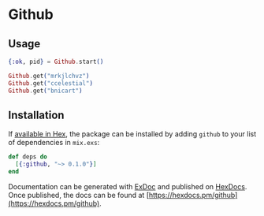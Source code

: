 # Github

## Usage

```elixir
{:ok, pid} = Github.start()

Github.get("mrkjlchvz")
Github.get("ccelestial")
Github.get("bnicart")
```

## Installation

If [available in Hex](https://hex.pm/docs/publish), the package can be installed
by adding `github` to your list of dependencies in `mix.exs`:

```elixir
def deps do
  [{:github, "~> 0.1.0"}]
end
```

Documentation can be generated with [ExDoc](https://github.com/elixir-lang/ex_doc)
and published on [HexDocs](https://hexdocs.pm). Once published, the docs can
be found at [https://hexdocs.pm/github](https://hexdocs.pm/github).
